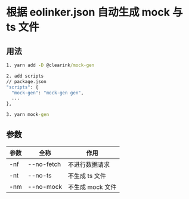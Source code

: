 # 根据 eolinker.json 自动生成 mock 与 ts 文件

## 用法

```cmd
1. yarn add -D @clearink/mock-gen

2. add scripts 
// package.json
"scripts": {
  "mock-gen": "mock-gen gen",
  ...
},

3. yarn mock-gen
```

## 参数

| 参数 | 全称 | 作用 |
| ---- | ----|---- |
| -nf  | --no-fetch | 不进行数据请求 |
| -nt  | --no-ts | 不生成 ts 文件 |
| -nm  | --no-mock | 不生成 mock 文件 |